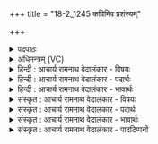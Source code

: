 +++
title = "18-2_1245 कविमिव प्रशंस्यम्"

+++
<details><summary>पदपाठः</summary>

क꣣वि꣢म्। इ꣣व। प्रश꣡ꣳस्य꣢म्। प्र꣣। श꣡ꣳस्य꣢꣯म्। यम्। दे꣣वा꣡सः꣢। इ꣡ति꣢꣯। द्वि꣣ता꣢। नि। म꣡र्त्ये꣢꣯षु। आ꣡दधुः꣢। आ꣣। दधुः꣢। १२४५।
</details>

<details><summary>अधिमन्त्रम् (VC)</summary>

- अग्निः
- उशना काव्यः
- गायत्री
- षड्जः
</details>

<details><summary>हिन्दी : आचार्य रामनाथ वेदालंकार - विषयः</summary>

अगले मन्त्र में फिर परमात्मा और राजा का विषय वर्णित है।
</details>

<details><summary>हिन्दी : आचार्य रामनाथ वेदालंकार - पदार्थः</summary>

पदार्थान्वयभाषाः -  प्रथम—परमात्मा के पक्ष में। (कविम् इव) कवि के समान (प्रशंस्यम्) प्रशंसनीय (यम्) जिस अग्नि अर्थात् अग्रनायक परमात्मा को (देवासः इति) दिव्य गुणोंवाले योग-प्रशिक्षक वा योगी लोग (द्विता) पालनार्थ तथा शत्रुओं से रक्षार्थ इन दो प्रयोजनों के लिए (मर्त्येषु) योगाभ्यासी मनुष्यों में (नि आदधुः) योगविधि से अनुभव कराते हैं, उसकी मैं (स्तुषे) स्तुति करता हूँ। [यहाँ ‘स्तुषे’ पद पूर्व मन्त्र से लाया गया है ॥] द्वितीय—राजा के पक्ष में। (कविम् इव) कवि के समान (प्रशंस्यम्) प्रशंसनीय (यम्) जिस अग्नि अर्थात् अग्रनायक राजा को (देवासः इति) दिव्य गुणोंवाले पुरोहित लोग (द्विता) प्रजा के पालनार्थ तथा शत्रुओं से रक्षार्थ दोनों कर्मों के लिए (मर्त्येषु) प्रजाजनों के बीच (नि आदधुः) राजगद्दी पर स्थित करते हैं, उसकी मैं (स्तुषे) गुण-वर्णन-रूप स्तुति करता हूँ ॥२॥
</details>

<details><summary>हिन्दी : आचार्य रामनाथ वेदालंकार - भावार्थः</summary>

भावार्थभाषाः -  जैसे ब्रह्माण्ड का सम्राट् परमेश्वर लोगों को पालता और उनके शत्रुओं को पराजित करता है,वैसे ही वही राष्ट्र में राजा होने योग्य है,जो प्रजाओं की पालना तथा शत्रुओं का पराजय कर सकता हो ॥२॥
</details>

<details><summary>संस्कृत : आचार्य रामनाथ वेदालंकार - विषयः</summary>

अथ पुनरपि परमात्मनृपती वर्ण्येते।
</details>

<details><summary>संस्कृत : आचार्य रामनाथ वेदालंकार - पदार्थः</summary>

पदार्थान्वयभाषाः -  (कविम् इव) काव्यकारमिव (प्रशंस्यम्) प्रशंसनीयम् (यम्) अग्निम् अग्रनायकं परमात्मानं राजानं वा (देवासः इति) दिव्यगुणाः योगप्रशिक्षका योगिनः पुरोहिताः वा (द्विता) पालनार्थं शत्रुभ्यस्त्राणार्थं चेति द्वाभ्यां प्रयोजनाभ्याम् (मर्त्येषु) योगाभ्यासिषु मनुष्येषु राष्ट्रवासिषु प्रजासु वा (नि आदधुः) योगविधिना अनुभावयन्ति राजत्वेन स्थापयन्ति वा,तमहं ‘स्तुषे’ इति पूर्वेण सम्बन्धः ॥२॥
</details>

<details><summary>संस्कृत : आचार्य रामनाथ वेदालंकार - भावार्थः</summary>

भावार्थभाषाः -  यथा ब्रह्माण्डस्य सम्राट् परमेश्वरो जनान् पालयति तेषां शत्रूंश्च पराजयते तथैव राष्ट्रेऽपि स एव राजा भवितुं योग्यो यः प्रजाः पालयितुं शत्रूंश्च पराजेतुं शक्नोति ॥२॥
</details>

<details><summary>संस्कृत : आचार्य रामनाथ वेदालंकार - पादटिप्पनी</summary>

टिप्पणी:   १. ऋ० ८।८४।२,‘क॒विमि॑व॒ प्रचे॑तसं॒ यं दे॒वासो॒ अध॑ द्वि॒ता’ इति पाठः।
</details>